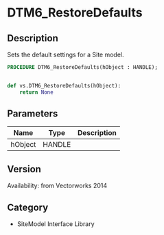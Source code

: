 # DTM6_RestoreDefaults

## Description
Sets the default settings for a Site model.

```pascal
PROCEDURE DTM6_RestoreDefaults(hObject : HANDLE);
```

```python

def vs.DTM6_RestoreDefaults(hObject):
    return None
```

## Parameters
|Name|Type|Description|
|---|---|---|
|hObject|HANDLE||

## Version
Availability: from Vectorworks 2014
## Category
* SiteModel Interface Library

